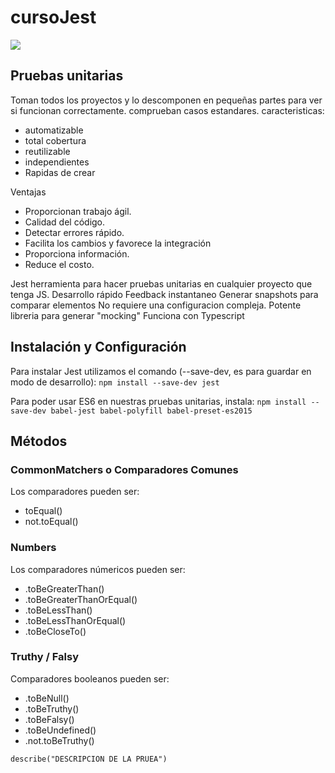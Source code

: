 # cursoJest
![](https://cdn4.iconfinder.com/data/icons/logos-brands-5/24/jest-512.png)

## Pruebas unitarias

Toman todos los proyectos y lo descomponen en pequeñas partes para ver si funcionan correctamente.
comprueban casos estandares.
caracteristicas: 
- automatizable
- total cobertura
- reutilizable
- independientes
- Rapidas de crear

Ventajas
- Proporcionan trabajo ágil.
- Calidad del código.
- Detectar errores rápido.
- Facilita los cambios y favorece la integración
- Proporciona información.
- Reduce el costo.


Jest 
herramienta para hacer pruebas unitarias en cualquier proyecto que tenga JS.
Desarrollo rápido
Feedback instantaneo
Generar snapshots para comparar elementos
No requiere una configuracion compleja.
Potente libreria para generar "mocking"
Funciona con Typescript

## Instalación y Configuración

Para instalar Jest utilizamos el comando (--save-dev, es para guardar en modo de desarrollo): 
`npm install --save-dev jest`

Para poder usar ES6 en nuestras pruebas unitarias, instala:
`npm install --save-dev babel-jest babel-polyfill babel-preset-es2015`


## Métodos

### CommonMatchers o Comparadores Comunes
Los comparadores pueden ser:
- toEqual()
- not.toEqual()
### Numbers
Los comparadores númericos pueden ser:
- .toBeGreaterThan()
- .toBeGreaterThanOrEqual()
- .toBeLessThan()
- .toBeLessThanOrEqual()
- .toBeCloseTo()
### Truthy / Falsy
Comparadores booleanos pueden ser:
- .toBeNull()
- .toBeTruthy()
- .toBeFalsy()
- .toBeUndefined()
- .not.toBeTruthy()

`describe("DESCRIPCION DE LA PRUEA")`
